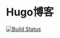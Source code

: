 # Hugo博客

[![Build Status](https://travis-ci.org/xuchengpeng/xuchengpeng.github.io.svg?branch=master)](https://travis-ci.org/xuchengpeng/xuchengpeng.github.io)
